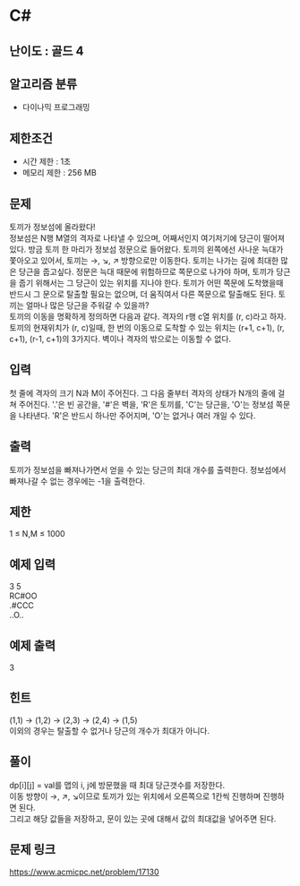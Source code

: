 # C#

## 난이도 : 골드 4

## 알고리즘 분류
  - 다이나믹 프로그래밍

## 제한조건
  - 시간 제한 : 1초
  - 메모리 제한 : 256 MB

## 문제
토끼가 정보섬에 올라왔다!<br/>
정보섬은 N행 M열의 격자로 나타낼 수 있으며, 어째서인지 여기저기에 당근이 떨어져 있다. 방금 토끼 한 마리가 정보섬 정문으로 들어왔다. 토끼의 왼쪽에선 사나운 늑대가 쫓아오고 있어서, 토끼는 →, ↘, ↗ 방향으로만 이동한다. 토끼는 나가는 길에 최대한 많은 당근을 줍고싶다. 정문은 늑대 때문에 위험하므로 쪽문으로 나가야 하며, 토끼가 당근을 줍기 위해서는 그 당근이 있는 위치를 지나야 한다. 토끼가 어떤 쪽문에 도착했을때 반드시 그 문으로 탈출할 필요는 없으며, 더 움직여서 다른 쪽문으로 탈출해도 된다. 토끼는 얼마나 많은 당근을 주워갈 수 있을까?<br/>
토끼의 이동을 명확하게 정의하면 다음과 같다. 격자의 r행 c열 위치를 (r, c)라고 하자. 토끼의 현재위치가 (r, c)일때, 한 번의 이동으로 도착할 수 있는 위치는 (r+1, c+1), (r, c+1), (r-1, c+1)의 3가지다. 벽이나 격자의 밖으로는 이동할 수 없다.<br/>


## 입력
첫 줄에 격자의 크기 N과 M이 주어진다. 그 다음 줄부터 격자의 상태가 N개의 줄에 걸쳐 주어진다. '.'은 빈 공간을, '#'은 벽을, 'R'은 토끼를, 'C'는 당근을, 'O'는 정보섬 쪽문을 나타낸다. 'R'은 반드시 하나만 주어지며, 'O'는 없거나 여러 개일 수 있다.<br/>


## 출력
토끼가 정보섬을 빠져나가면서 얻을 수 있는 당근의 최대 개수를 출력한다. 정보섬에서 빠져나갈 수 없는 경우에는 -1을 출력한다.<br/>


## 제한
1 ≤ N,M ≤ 1000


## 예제 입력
3 5<br/>
RC#OO<br/>
.#CCC<br/>
..O..<br/>


## 예제 출력
3<br/>


## 힌트
(1,1) → (1,2) → (2,3) → (2,4) → (1,5)<br/>
이외의 경우는 탈출할 수 없거나 당근의 개수가 최대가 아니다.<br/>


## 풀이
dp[i][j] = val를 맵의 i, j에 방문했을 때 최대 당근갯수를 저장한다.<br/>
이동 방향이 →, ↗, ↘이므로 토끼가 있는 위치에서 오른쪽으로 1칸씩 진행하며 진행하면 된다.<br/>
그리고 해당 값들을 저장하고, 문이 있는 곳에 대해서 값의 최대값을 넣어주면 된다.<br/>


## 문제 링크
https://www.acmicpc.net/problem/17130